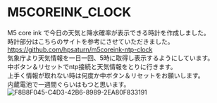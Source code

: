 # M5COREINK_CLOCK
M5 core ink で今日の天気と降水確率が表示できる時計を作成しました。  
時計部分はこちらのサイトを参考にさせていただきました。  
https://github.com/hpsaturn/m5coreink-ntp-clock  
気象庁より天気情報を一日一回、5時に取得し表示するようにしています。  
中ボタン＆リセットでntp接続と天気情報をとりに行きます。  
上手く情報が取れない時は何度か中ボタン＆リセットをお願いします。  
内蔵電池で一週間ぐらいはもつと思います。
![F8B8F045-C4D3-42B6-8989-2EA80F833191](https://user-images.githubusercontent.com/44919621/156921937-738fa1dd-9730-4ec8-9d89-178f32de1f45.jpeg)
